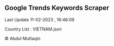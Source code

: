 

## Google Trends Keywords Scraper 
 
Last Update 11-02-2023 , 16:46:09

Country List :
VIETNAM.json



© Abdul Muttaqin 

